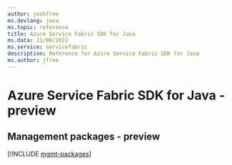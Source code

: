 ```yaml
---
author: joshfree
ms.devlang: java
ms.topic: reference
title: Azure Service Fabric SDK for Java
ms.data: 11/08/2022
ms.service: servicefabric
description: Reference for Azure Service Fabric SDK for Java
ms.author: jfree
---
```

# Azure Service Fabric SDK for Java - preview

## Management packages - preview
[!INCLUDE [mgmt-packages](service-fabric-mgmt-index.md)]